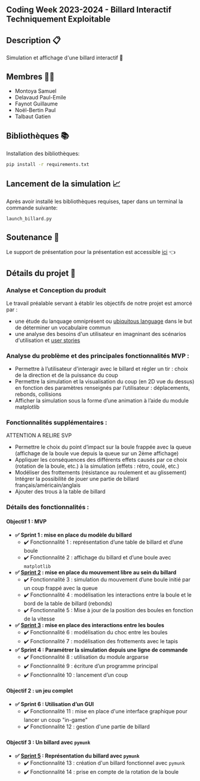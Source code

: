 ## Coding Week 2023-2024 - Billard Interactif Techniquement Exploitable

## Description :clipboard:
Simulation et affichage d'une billard interactif :8ball:

## Membres :man_office_worker:
- Montoya Samuel
- Delavaud Paul-Emile
- Faynot Guillaume
- Noël-Bertin Paul
- Talbaut Gatien

## Bibliothèques :books:

Installation des bibliothèques:
```bash
pip install -r requirements.txt
```
## Lancement de la simulation :chart_with_upwards_trend:
Après avoir installé les bibliothèques requises, taper dans un terminal la commande suivante:
```bash
launch_billard.py 
```
## Soutenance :loudspeaker:
Le support de présentation pour la présentation est accessible [ici](WorkingDocs/presentation.pdf) :point_left:
## Détails du projet :construction:
### Analyse et Conception du produit
Le travail préalable servant à établir les objectifs de notre projet est amorcé par :
- une étude du lanquage omniprésent ou [ubiquitous language](WorkingDocs/ubiquitous%20language.md) dans le but de déterminer un vocabulaire commun
- une analyse des besoins d'un utilisateur en imagninant des scénarios d'utilisation et [user stories](WorkingDocs/user%20story.md)

### Analyse du problème et des principales fonctionnalités MVP :
- Permettre à l’utilisateur d'interagir avec le billard et régler un tir : choix de la direction et de la puissance du coup
- Permettre la simulation et la visualisation du coup (en 2D vue du dessus) en fonction des paramètres renseignés par l’utilisateur : déplacements, rebonds, collisions
- Afficher la simulation sous la forme d’une animation à l’aide du module matplotlib

### Fonctionnalités supplémentaires :
ATTENTION A RELIRE SVP
- Permettre le choix du point d’impact sur la boule frappée avec la queue (affichage de la boule vue depuis la queue sur un 2ème affichage)
- Appliquer les conséquences des différents effets causés par ce choix (rotation de la boule, etc.) à la simulation (effets : rétro, coulé, etc.)
- Modéliser des frottements (résistance au roulement et au glissement)
Intégrer la possibilité de jouer une partie de billard français/américain/anglais
- Ajouter des trous à la table de billard 

### Détails des fonctionnalités : 
#### Objectif 1 : MVP
- **:white_check_mark: Sprint 1 : mise en place du modèle du billard**
    - :heavy_check_mark: Fonctionnalité 1 : représentation d’une table de billard et d’une boule
    - :heavy_check_mark: Fonctionnalité 2 : affichage du billard et d’une boule avec `matplotlib`
- **:white_check_mark: [Sprint 2](WorkingDocs/gif/sprint2-rebond.gif) : mise en place du mouvement libre au sein du billard**
    - :heavy_check_mark: Fonctionnalité 3 : simulation du mouvement d’une boule initié par un coup frappé avec la queue
    - :heavy_check_mark: Fonctionnalité 4 : modélisation les interactions entre la boule et le bord de la table de billard (rebonds)
    - :heavy_check_mark: Fonctionnalité 5 : Mise à jour de la position des boules en fonction de la vitesse
- **:white_check_mark: [Sprint 3](WorkingDocs/gif/sprint3-colision.gif) : mise en place des interactions entre les boules**
    - :heavy_check_mark: Fonctionnalité 6 : modélisation du choc entre les boules
    - :heavy_check_mark: Fonctionnalité 7 : modélisation des frottements avec le tapis
- **:white_check_mark: Sprint 4 : Paramétrer la simulation depuis une ligne de commande**
    - :heavy_check_mark: Fonctionnalité 8 : utilisation du module argparse
    - :heavy_check_mark: Fonctionnalité 9 : écriture d’un programme principal
    - :heavy_check_mark: Fonctionnalité 10 : lancement d’un coup
#### Objectif 2 : un jeu complet
- **:white_check_mark: Sprint 6 : Utilisation d’un GUI**
    - :heavy_check_mark: Fonctionnalité 11 : mise en place d'une interface graphique pour lancer un coup "in-game"
    - :heavy_check_mark: Fonctionnalité 12 : gestion d'une partie de billard
#### Objectif 3 : Un billard avec `pymunk`
- **:white_check_mark: [Sprint 5](WorkingDocs/gif/objectif3-pymunk.gif) : Représentation du billard avec `pymunk`**
    - :heavy_check_mark: Fonctionnalité 13 : création d'un billard fonctionnel avec `pymunk`
    - :heavy_check_mark: Fonctionnalité 14 : prise en compte de la rotation de la boule    
